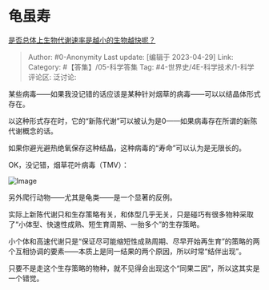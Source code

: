 # 龟虽寿
[是否总体上生物代谢速率是越小的生物越快呢？](https://www.zhihu.com/question/598217789/answer/3005910140)

> Author: #0-Anonymity
> Last update: [编辑于 2023-04-29]
> Link:
> Category: #【答集】/05-科学答集 
> Tag: #4-世界史/4E-科学技术/1-科学
> 评论区:
> 泛讨论:

某些病毒——如果我没记错的话应该是某种针对烟草的病毒——可以以结晶体形式存在。

以这种形式存在时，它的“新陈代谢”可以被认为是0——如果病毒存在所谓的新陈代谢概念的话。

如果你避光避热绝氧保存这种结晶，这种病毒的“寿命”可以认为是无限长的。

OK，没记错，烟草花叶病毒（TMV）：

![Image](https://picx.zhimg.com/50/v2-dd25784b995582215155f87f2c312faf_720w.jpg?source=1940ef5c)

另外爬行动物——尤其是龟类——是一个显著的反例。

实际上新陈代谢只和生存策略有关，和体型几乎无关，只是碰巧有很多物种采取了“小体型、快速性成熟、短生育周期、一胎多个”的生存策略。

小个体和高速代谢只是“保证尽可能缩短性成熟周期、尽早开始再生育”的策略的两个互相协调的要素——本质上是同一结果的两个原因，所以时常“结伴出现”。

只要不是走这个生存策略的物种，就不见得会出现这个“同果二因”，所以这其实是一个错觉。
